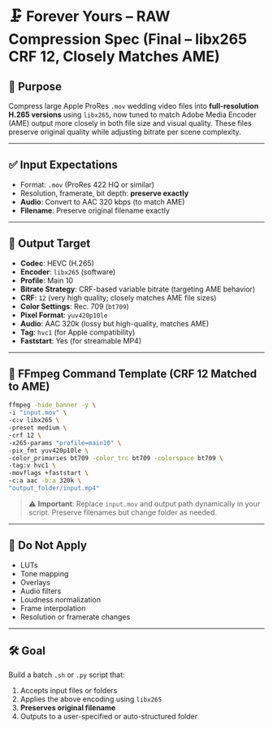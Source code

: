# 🗜️ Forever Yours – RAW Compression Spec (Final – libx265 CRF 12, Closely Matches AME)

## 🎯 Purpose

Compress large Apple ProRes `.mov` wedding video files into **full-resolution H.265 versions** using `libx265`, now tuned to match Adobe Media Encoder (AME) output more closely in both file size and visual quality. These files preserve original quality while adjusting bitrate per scene complexity.

---

## ✅ Input Expectations

- Format: `.mov` (ProRes 422 HQ or similar)
- Resolution, framerate, bit depth: **preserve exactly**
- **Audio**: Convert to AAC 320 kbps (to match AME)
- **Filename**: Preserve original filename exactly

---

## 🧪 Output Target

- **Codec**: HEVC (H.265)
- **Encoder**: `libx265` (software)
- **Profile**: Main 10
- **Bitrate Strategy**: CRF-based variable bitrate (targeting AME behavior)
- **CRF**: `12` (very high quality; closely matches AME file sizes)
- **Color Settings**: Rec. 709 (`bt709`)
- **Pixel Format**: `yuv420p10le`
- **Audio**: AAC 320k (lossy but high-quality, matches AME)
- **Tag**: `hvc1` (for Apple compatibility)
- **Faststart**: Yes (for streamable MP4)

---

## 🧾 FFmpeg Command Template (CRF 12 Matched to AME)

```bash
ffmpeg -hide_banner -y \
-i "input.mov" \
-c:v libx265 \
-preset medium \
-crf 12 \
-x265-params "profile=main10" \
-pix_fmt yuv420p10le \
-color_primaries bt709 -color_trc bt709 -colorspace bt709 \
-tag:v hvc1 \
-movflags +faststart \
-c:a aac -b:a 320k \
"output_folder/input.mp4"
```

> ⚠️ **Important**: Replace `input.mov` and output path dynamically in your script. Preserve filenames but change folder as needed.

---

## 🛑 Do Not Apply

- LUTs
- Tone mapping
- Overlays
- Audio filters
- Loudness normalization
- Frame interpolation
- Resolution or framerate changes

---

## 🛠 Goal

Build a batch `.sh` or `.py` script that:
1. Accepts input files or folders
2. Applies the above encoding using `libx265`
3. **Preserves original filename**
4. Outputs to a user-specified or auto-structured folder
